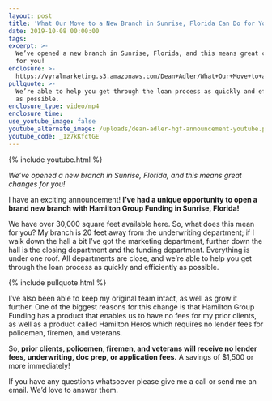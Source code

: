 ```yaml
---
layout: post
title: 'What Our Move to a New Branch in Sunrise, Florida Can Do for You'
date: 2019-10-08 00:00:00
tags:
excerpt: >-
  We’ve opened a new branch in Sunrise, Florida, and this means great changes
  for you!
enclosure: >-
  https://vyralmarketing.s3.amazonaws.com/Dean+Adler/What+Our+Move+to+a+New+Branch+in+Sunrise%2C+Florida+Can+Do+for+You.mp4
pullquote: >-
  We’re able to help you get through the loan process as quickly and efficiently
  as possible.
enclosure_type: video/mp4
enclosure_time:
use_youtube_image: false
youtube_alternate_image: /uploads/dean-adler-hgf-announcement-youtube.png
youtube_code: _1z7kKfctGE
---
```


{% include youtube.html %}

*We’ve opened a new branch in Sunrise, Florida, and this means great changes for you\!*

I have an exciting announcement\! **I’ve had a unique opportunity to open a brand new branch with Hamilton Group Funding in Sunrise, Florida\!**

We have over 30,000 square feet available here. So, what does this mean for you? My branch is 20 feet away from the underwriting department; if I walk down the hall a bit I’ve got the marketing department, further down the hall is the closing department and the funding department. Everything is under one roof. All departments are close, and we’re able to help you get through the loan process as quickly and efficiently as possible.&nbsp;

{% include pullquote.html %}

I’ve also been able to keep my original team intact, as well as grow it further. One of the biggest reasons for this change is that Hamilton Group Funding has a product that enables us to have no fees for my prior clients, as well as a product called Hamilton Heros which requires no lender fees for policemen, firemen, and veterans.&nbsp;

So, **prior clients, policemen, firemen, and veterans will receive no lender fees, underwriting, doc prep, or application fees.** A savings of $1,500 or more immediately\!

If you have any questions whatsoever please give me a call or send me an email. We’d love to answer them.
